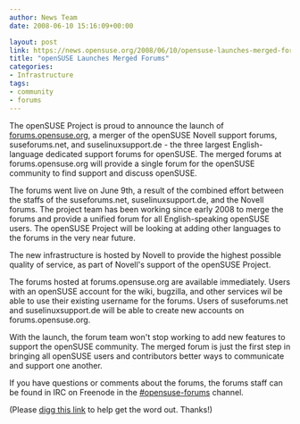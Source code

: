 ```yaml
---
author: News Team
date: 2008-06-10 15:16:09+00:00

layout: post
link: https://news.opensuse.org/2008/06/10/opensuse-launches-merged-forums/
title: "openSUSE Launches Merged Forums"
categories:
- Infrastructure
tags:
- community
- forums
---
```

The openSUSE Project is proud to announce the launch of [forums.opensuse.org](http://forums.opensuse.org/), a merger of the openSUSE Novell support forums, suseforums.net, and suselinuxsupport.de - the three largest English-language dedicated support forums for openSUSE. The merged forums at forums.opensuse.org will provide a single forum for the openSUSE community to find support and discuss openSUSE.

The forums went live on June 9th, a result of the combined effort between the staffs of the suseforums.net, suselinuxsupport.de, and the Novell forums. The project team has been working since early 2008 to merge the forums and provide a unified forum for all English-speaking openSUSE users. The openSUSE Project will be looking at adding other languages to the forums in the very near future.

The new infrastructure is hosted by Novell to provide the highest possible quality of service, as part of Novell's support of the openSUSE Project.

The forums hosted at forums.opensuse.org are available immediately. Users with an openSUSE account for the wiki, bugzilla, and other services wil be able to use their existing username for the forums. Users of suseforums.net and suselinuxsupport.de will be able to create new accounts on forums.opensuse.org.

With the launch, the forum team won't stop working to add new features to support the openSUSE community. The merged forum is just the first step in bringing all openSUSE users and contributors better ways to communicate and support one another.

If you have questions or comments about the forums, the forums staff can be found in IRC on Freenode in the [#opensuse-forums](irc://irc.freenode.net/opensuse-forums) channel.

(Please [digg this link](http://digg.com/linux_unix/openSUSE_forums_are_live) to help get the word out. Thanks!)		
